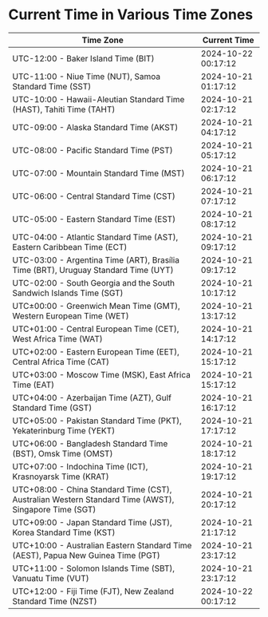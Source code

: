 # Current Time in Various Time Zones

| Time Zone | Current Time |
|-----------|--------------|
| UTC-12:00 - Baker Island Time (BIT) | 2024-10-22 00:17:12 |
| UTC-11:00 - Niue Time (NUT), Samoa Standard Time (SST) | 2024-10-21 01:17:12 |
| UTC-10:00 - Hawaii-Aleutian Standard Time (HAST), Tahiti Time (TAHT) | 2024-10-21 02:17:12 |
| UTC-09:00 - Alaska Standard Time (AKST) | 2024-10-21 04:17:12 |
| UTC-08:00 - Pacific Standard Time (PST) | 2024-10-21 05:17:12 |
| UTC-07:00 - Mountain Standard Time (MST) | 2024-10-21 06:17:12 |
| UTC-06:00 - Central Standard Time (CST) | 2024-10-21 07:17:12 |
| UTC-05:00 - Eastern Standard Time (EST) | 2024-10-21 08:17:12 |
| UTC-04:00 - Atlantic Standard Time (AST), Eastern Caribbean Time (ECT) | 2024-10-21 09:17:12 |
| UTC-03:00 - Argentina Time (ART), Brasília Time (BRT), Uruguay Standard Time (UYT) | 2024-10-21 09:17:12 |
| UTC-02:00 - South Georgia and the South Sandwich Islands Time (SGT) | 2024-10-21 10:17:12 |
| UTC±00:00 - Greenwich Mean Time (GMT), Western European Time (WET) | 2024-10-21 13:17:12 |
| UTC+01:00 - Central European Time (CET), West Africa Time (WAT) | 2024-10-21 14:17:12 |
| UTC+02:00 - Eastern European Time (EET), Central Africa Time (CAT) | 2024-10-21 15:17:12 |
| UTC+03:00 - Moscow Time (MSK), East Africa Time (EAT) | 2024-10-21 15:17:12 |
| UTC+04:00 - Azerbaijan Time (AZT), Gulf Standard Time (GST) | 2024-10-21 16:17:12 |
| UTC+05:00 - Pakistan Standard Time (PKT), Yekaterinburg Time (YEKT) | 2024-10-21 17:17:12 |
| UTC+06:00 - Bangladesh Standard Time (BST), Omsk Time (OMST) | 2024-10-21 18:17:12 |
| UTC+07:00 - Indochina Time (ICT), Krasnoyarsk Time (KRAT) | 2024-10-21 19:17:12 |
| UTC+08:00 - China Standard Time (CST), Australian Western Standard Time (AWST), Singapore Time (SGT) | 2024-10-21 20:17:12 |
| UTC+09:00 - Japan Standard Time (JST), Korea Standard Time (KST) | 2024-10-21 21:17:12 |
| UTC+10:00 - Australian Eastern Standard Time (AEST), Papua New Guinea Time (PGT) | 2024-10-21 23:17:12 |
| UTC+11:00 - Solomon Islands Time (SBT), Vanuatu Time (VUT) | 2024-10-21 23:17:12 |
| UTC+12:00 - Fiji Time (FJT), New Zealand Standard Time (NZST) | 2024-10-22 00:17:12 |
